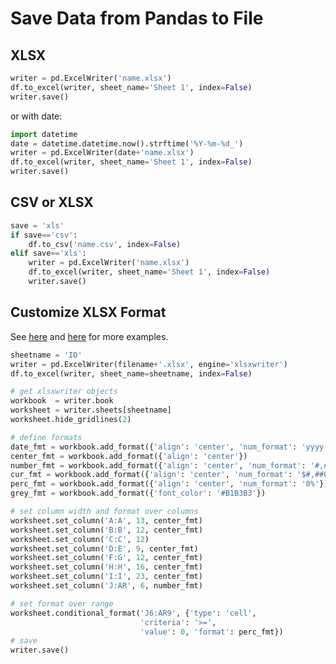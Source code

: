 # Save Data from Pandas to File

## XLSX
```python
writer = pd.ExcelWriter('name.xlsx')
df.to_excel(writer, sheet_name='Sheet 1', index=False)
writer.save()
```

or with date:

```python
import datetime
date = datetime.datetime.now().strftime('%Y-%m-%d_')
writer = pd.ExcelWriter(date+'name.xlsx')
df.to_excel(writer, sheet_name='Sheet 1', index=False)
writer.save()
```


## CSV or XLSX
```python
save = 'xls'
if save=='csv':
    df.to_csv('name.csv', index=False)
elif save=='xls':
    writer = pd.ExcelWriter('name.xlsx')
    df.to_excel(writer, sheet_name='Sheet 1', index=False)
    writer.save()
```

## Customize XLSX Format

See [here](http://xlsxwriter.readthedocs.io/example_pandas_column_formats.html) and [here](http://pbpython.com/improve-pandas-excel-output.html) for more examples.

```python
sheetname = 'ID'
writer = pd.ExcelWriter(filename+'.xlsx', engine='xlsxwriter')
df.to_excel(writer, sheet_name=sheetname, index=False)

# get xlsxwriter objects
workbook  = writer.book
worksheet = writer.sheets[sheetname]
worksheet.hide_gridlines(2)

# define formats
date_fmt = workbook.add_format({'align': 'center', 'num_format': 'yyyy-mm-dd'})
center_fmt = workbook.add_format({'align': 'center'})
number_fmt = workbook.add_format({'align': 'center', 'num_format': '#,##0.000'})
cur_fmt = workbook.add_format({'align': 'center', 'num_format': '$#,##0.00'})
perc_fmt = workbook.add_format({'align': 'center', 'num_format': '0%'})
grey_fmt = workbook.add_format({'font_color': '#B1B3B3'})

# set column width and format over columns
worksheet.set_column('A:A', 13, center_fmt)
worksheet.set_column('B:B', 12, center_fmt)
worksheet.set_column('C:C', 12)
worksheet.set_column('D:E', 9, center_fmt)
worksheet.set_column('F:G', 12, center_fmt)
worksheet.set_column('H:H', 16, center_fmt)
worksheet.set_column('I:I', 23, center_fmt)
worksheet.set_column('J:AR', 6, number_fmt)

# set format over range
worksheet.conditional_format('J6:AR9', {'type': 'cell',
                             'criteria': '>=',
                             'value': 0, 'format': perc_fmt})
# save
writer.save()
```
